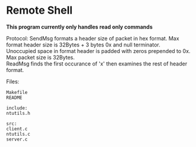# Remote Shell

**This program currently only handles read only commands**

Protocol:
   SendMsg formats a header size of packet in hex format. Max format header size is 32Bytes + 3 bytes 0x and null terminator.  
   Unoccupied space in format header is padded with zeros prepended to 0x.  
   Max packet size is 32Bytes.  
   ReadMsg finds the first occurance of 'x' then examines the rest of header format.  

Files:

    Makefile
    README

    include:
    ntutils.h

    src:
    client.c
    ntutils.c
    server.c

